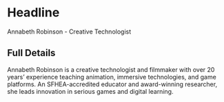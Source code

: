 # Headline

Annabeth Robinson - Creative Technologist

## Full Details

Annabeth Robinson is a creative technologist and filmmaker with over 20 years’ experience teaching animation, immersive technologies, and game platforms. An SFHEA-accredited educator and award-winning researcher, she leads innovation in serious games and digital learning.